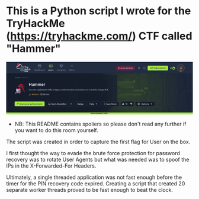 # This is a Python script I wrote for the TryHackMe (https://tryhackme.com/) CTF called "Hammer"

![Alt text](hammer.png?raw=true "hammer ctf room")

* NB: This README contains spoliers so please don't read any further if you want to do this room yourself.

The script was created in order to capture the first flag for User on the box.

I first thought the way to evade the brute force protection for password recovery was to rotate User Agents but what was needed was to spoof the IPs in the X-Forwarded-For Headers.

Ultimately, a single threaded application was not fast enough before the timer for the PIN recovery code expired.  Creating a script that created 20 separate worker threads proved to be fast enough to beat the clock.
